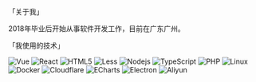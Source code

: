 「关于我」

2018年毕业后开始从事软件开发工作，目前在广东广州。

「我使用的技术」

 <img alt="Vue" src="https://img.shields.io/badge/-Vue-42b883?style=flat-square&logo=vue.js&logoColor=white" />
 <img alt="React" src="https://img.shields.io/badge/-React-087ea4?style=flat-square&logo=react&logoColor=white" />
 <img alt="HTML5" src="https://img.shields.io/badge/-HTML5-E34F26?style=flat-square&logo=html5&logoColor=white" />
 <img alt="Less" src="https://img.shields.io/badge/-Less-1d365d?style=flat-square&logo=less&logoColor=white" />
 <img alt="Nodejs" src="https://img.shields.io/badge/-Nodejs-43853d?style=flat-square&logo=Node.js&logoColor=white" />
 <img alt="TypeScript" src="https://img.shields.io/badge/-TypeScript-3178c6?style=flat-square&logo=TypeScript&logoColor=white" />
 <img alt="PHP" src="https://img.shields.io/badge/-PHP-4d5a91?style=flat-square&logo=php&logoColor=white" />
 <img alt="Linux" src="https://img.shields.io/badge/-Linux Shell-010101?style=flat-square&logo=linux&logoColor=white" />
 <img alt="Docker" src="https://img.shields.io/badge/-Docker-46a2f1?style=flat-square&logo=docker&logoColor=white" />
 <img alt="Cloudflare" src="https://img.shields.io/badge/-Cloudflare-f68322?style=flat-square&logo=cloudflare&logoColor=white" />
 <img alt="ECharts" src="https://img.shields.io/badge/-ECharts-aa314d?style=flat-square&logo=ApacheECharts&logoColor=white" />
 <img alt="Electron" src="https://img.shields.io/badge/-Electron-547e8a?style=flat-square&logo=Electron&logoColor=white" />
 <img alt="Aliyun" src="https://img.shields.io/badge/-Aliyun-ff6a00?style=flat-square&logo=Alibaba Cloud&logoColor=white" />

